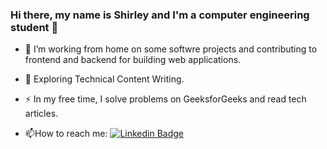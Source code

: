 


### Hi there, my name is Shirley and I'm a computer engineering student  👋


 
  
- :telescope: I’m working from home on some softwre projects and contributing to frontend and backend for building web applications.

- :seedling: Exploring Technical Content Writing.

- :zap: In my free time, I solve problems on GeeksforGeeks and read tech articles.

- :mailbox:How to reach me: [![Linkedin Badge](https://img.shields.io/badge/-Shirley-blue?style=flat&logo=Linkedin&logoColor=white)](https://www.linkedin.com/in/shirley-c-15b449175)
  

<!--
**shirlco/shirlco** is a ✨ _special_ ✨ repository because its `README.md` (this file) appears on your GitHub profile.

Here are some ideas to get you started:

### i'm a second year computer engineering student 

- 🔭 I’m currently working on ...
- 🌱 I’m currently learning ...
- 👯 I’m looking to collaborate on ...
- 🤔 I’m looking for help with ...
- 💬 Ask me about ...
- 📫 How to reach me: ...

- ⚡ Fun fact: ...
-->
